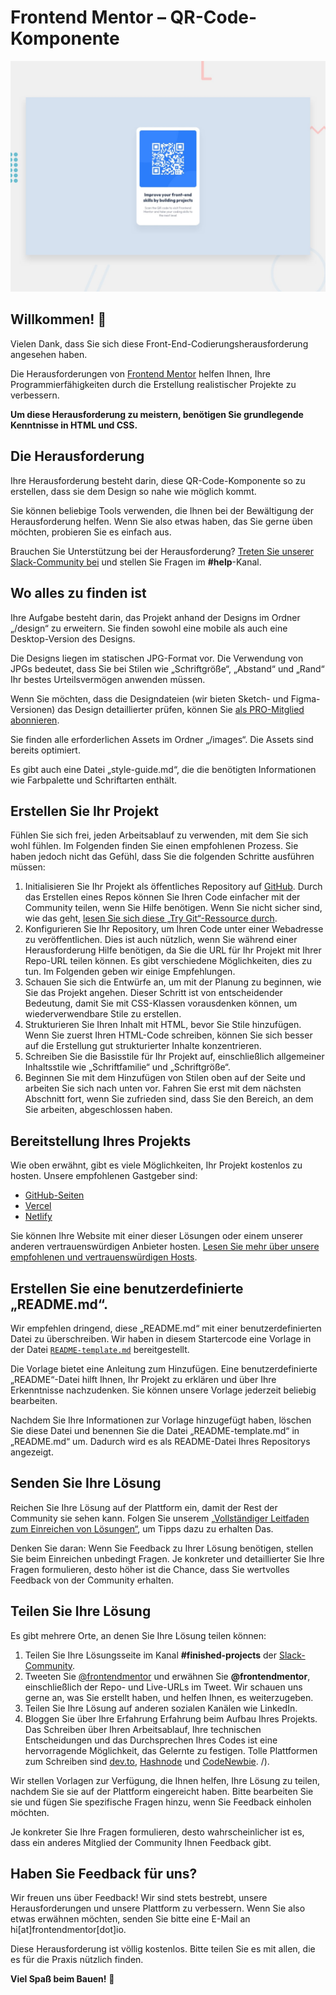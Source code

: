 # Frontend Mentor – QR-Code-Komponente

![Designvorschau für die QR-Code-Komponenten-Codierungsherausforderung](./design/desktop-preview.jpg)

## Willkommen! 👋

Vielen Dank, dass Sie sich diese Front-End-Codierungsherausforderung angesehen haben.

Die Herausforderungen von [Frontend Mentor](https://www.frontendmentor.io) helfen Ihnen, Ihre Programmierfähigkeiten durch die Erstellung realistischer Projekte zu verbessern.

**Um diese Herausforderung zu meistern, benötigen Sie grundlegende Kenntnisse in HTML und CSS.**

## Die Herausforderung

Ihre Herausforderung besteht darin, diese QR-Code-Komponente so zu erstellen, dass sie dem Design so nahe wie möglich kommt.

Sie können beliebige Tools verwenden, die Ihnen bei der Bewältigung der Herausforderung helfen. Wenn Sie also etwas haben, das Sie gerne üben möchten, probieren Sie es einfach aus.

Brauchen Sie Unterstützung bei der Herausforderung? [Treten Sie unserer Slack-Community bei](https://www.frontendmentor.io/slack) und stellen Sie Fragen im **#help**-Kanal.

## Wo alles zu finden ist

Ihre Aufgabe besteht darin, das Projekt anhand der Designs im Ordner „/design“ zu erweitern. Sie finden sowohl eine mobile als auch eine Desktop-Version des Designs.

Die Designs liegen im statischen JPG-Format vor. Die Verwendung von JPGs bedeutet, dass Sie bei Stilen wie „Schriftgröße“, „Abstand“ und „Rand“ Ihr bestes Urteilsvermögen anwenden müssen.

Wenn Sie möchten, dass die Designdateien (wir bieten Sketch- und Figma-Versionen) das Design detaillierter prüfen, können Sie [als PRO-Mitglied abonnieren](https://www.frontendmentor.io/pro).

Sie finden alle erforderlichen Assets im Ordner „/images“. Die Assets sind bereits optimiert.

Es gibt auch eine Datei „style-guide.md“, die die benötigten Informationen wie Farbpalette und Schriftarten enthält.

## Erstellen Sie Ihr Projekt

Fühlen Sie sich frei, jeden Arbeitsablauf zu verwenden, mit dem Sie sich wohl fühlen. Im Folgenden finden Sie einen empfohlenen Prozess. Sie haben jedoch nicht das Gefühl, dass Sie die folgenden Schritte ausführen müssen:

1. Initialisieren Sie Ihr Projekt als öffentliches Repository auf [GitHub](https://github.com/). Durch das Erstellen eines Repos können Sie Ihren Code einfacher mit der Community teilen, wenn Sie Hilfe benötigen. Wenn Sie nicht sicher sind, wie das geht, [lesen Sie sich diese „Try Git“-Ressource durch](https://try.github.io/).
2. Konfigurieren Sie Ihr Repository, um Ihren Code unter einer Webadresse zu veröffentlichen. Dies ist auch nützlich, wenn Sie während einer Herausforderung Hilfe benötigen, da Sie die URL für Ihr Projekt mit Ihrer Repo-URL teilen können. Es gibt verschiedene Möglichkeiten, dies zu tun. Im Folgenden geben wir einige Empfehlungen.
3. Schauen Sie sich die Entwürfe an, um mit der Planung zu beginnen, wie Sie das Projekt angehen. Dieser Schritt ist von entscheidender Bedeutung, damit Sie mit CSS-Klassen vorausdenken können, um wiederverwendbare Stile zu erstellen.
4. Strukturieren Sie Ihren Inhalt mit HTML, bevor Sie Stile hinzufügen. Wenn Sie zuerst Ihren HTML-Code schreiben, können Sie sich besser auf die Erstellung gut strukturierter Inhalte konzentrieren.
5. Schreiben Sie die Basisstile für Ihr Projekt auf, einschließlich allgemeiner Inhaltsstile wie „Schriftfamilie“ und „Schriftgröße“.
6. Beginnen Sie mit dem Hinzufügen von Stilen oben auf der Seite und arbeiten Sie sich nach unten vor. Fahren Sie erst mit dem nächsten Abschnitt fort, wenn Sie zufrieden sind, dass Sie den Bereich, an dem Sie arbeiten, abgeschlossen haben.

## Bereitstellung Ihres Projekts

Wie oben erwähnt, gibt es viele Möglichkeiten, Ihr Projekt kostenlos zu hosten. Unsere empfohlenen Gastgeber sind:

- [GitHub-Seiten](https://pages.github.com/)
- [Vercel](https://vercel.com/)
- [Netlify](https://www.netlify.com/)

Sie können Ihre Website mit einer dieser Lösungen oder einem unserer anderen vertrauenswürdigen Anbieter hosten. [Lesen Sie mehr über unsere empfohlenen und vertrauenswürdigen Hosts](https://medium.com/frontend-mentor/frontend-mentor-trusted-hosting-providers-bf000dfebe).

## Erstellen Sie eine benutzerdefinierte „README.md“.

Wir empfehlen dringend, diese „README.md“ mit einer benutzerdefinierten Datei zu überschreiben. Wir haben in diesem Startercode eine Vorlage in der Datei [`README-template.md`](./README-template.md) bereitgestellt.

Die Vorlage bietet eine Anleitung zum Hinzufügen. Eine benutzerdefinierte „README“-Datei hilft Ihnen, Ihr Projekt zu erklären und über Ihre Erkenntnisse nachzudenken. Sie können unsere Vorlage jederzeit beliebig bearbeiten.

Nachdem Sie Ihre Informationen zur Vorlage hinzugefügt haben, löschen Sie diese Datei und benennen Sie die Datei „README-template.md“ in „README.md“ um. Dadurch wird es als README-Datei Ihres Repositorys angezeigt.

## Senden Sie Ihre Lösung

Reichen Sie Ihre Lösung auf der Plattform ein, damit der Rest der Community sie sehen kann. Folgen Sie unserem [„Vollständiger Leitfaden zum Einreichen von Lösungen“](https://medium.com/frontend-mentor/a-complete-guide-to-submitting-solutions-on-frontend-mentor-ac6384162248), um Tipps dazu zu erhalten Das.

Denken Sie daran: Wenn Sie Feedback zu Ihrer Lösung benötigen, stellen Sie beim Einreichen unbedingt Fragen. Je konkreter und detaillierter Sie Ihre Fragen formulieren, desto höher ist die Chance, dass Sie wertvolles Feedback von der Community erhalten.

## Teilen Sie Ihre Lösung

Es gibt mehrere Orte, an denen Sie Ihre Lösung teilen können:

1. Teilen Sie Ihre Lösungsseite im Kanal **#finished-projects** der [Slack-Community](https://www.frontendmentor.io/slack).
2. Tweeten Sie [@frontendmentor](https://twitter.com/frontendmentor) und erwähnen Sie **@frontendmentor**, einschließlich der Repo- und Live-URLs im Tweet. Wir schauen uns gerne an, was Sie erstellt haben, und helfen Ihnen, es weiterzugeben.
3. Teilen Sie Ihre Lösung auf anderen sozialen Kanälen wie LinkedIn.
4. Bloggen Sie über Ihre Erfahrung
Erfahrung beim Aufbau Ihres Projekts. Das Schreiben über Ihren Arbeitsablauf, Ihre technischen Entscheidungen und das Durchsprechen Ihres Codes ist eine hervorragende Möglichkeit, das Gelernte zu festigen. Tolle Plattformen zum Schreiben sind [dev.to](https://dev.to/), [Hashnode](https://hashnode.com/) und [CodeNewbie](https://community.codenewbie.org). /).

Wir stellen Vorlagen zur Verfügung, die Ihnen helfen, Ihre Lösung zu teilen, nachdem Sie sie auf der Plattform eingereicht haben. Bitte bearbeiten Sie sie und fügen Sie spezifische Fragen hinzu, wenn Sie Feedback einholen möchten.

Je konkreter Sie Ihre Fragen formulieren, desto wahrscheinlicher ist es, dass ein anderes Mitglied der Community Ihnen Feedback gibt.

## Haben Sie Feedback für uns?

Wir freuen uns über Feedback! Wir sind stets bestrebt, unsere Herausforderungen und unsere Plattform zu verbessern. Wenn Sie also etwas erwähnen möchten, senden Sie bitte eine E-Mail an hi[at]frontendmentor[dot]io.

Diese Herausforderung ist völlig kostenlos. Bitte teilen Sie es mit allen, die es für die Praxis nützlich finden.

**Viel Spaß beim Bauen!** 🚀